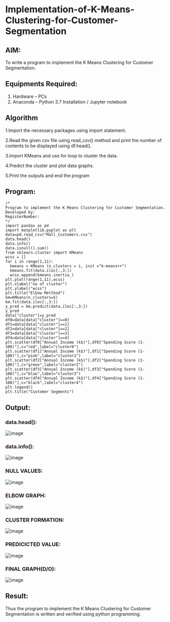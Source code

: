 # Implementation-of-K-Means-Clustering-for-Customer-Segmentation

## AIM:
To write a program to implement the K Means Clustering for Customer Segmentation.

## Equipments Required:
1. Hardware – PCs
2. Anaconda – Python 3.7 Installation / Jupyter notebook

## Algorithm
1.Import the necessary packages using import statement.

2.Read the given csv file using read_csv() method and print the number of contents to be displayed using df.head().

3.Import KMeans and use for loop to cluster the data.

4.Predict the cluster and plot data graphs.

5.Print the outputs and end the program

## Program:
```
/*
Program to implement the K Means Clustering for Customer Segmentation.
Developed by: 
RegisterNumber:  
*/
import pandas as pd
import matplotlib.pyplot as plt
data=pd.read_csv("Mall_Customers.csv")
data.head()
data.info()
data.isnull().sum()
from sklearn.cluster import KMeans
wcss = []
for i in range(1,11):
  kmeans = KMeans (n_clusters = i, init ="k-means++")
  kmeans.fit(data.iloc[:,3:])
  wcss.append(kmeans.inertia_)
plt.plot(range(1,11),wcss)
plt.xlabel("no of cluster")
plt.ylabel("wcss")
plt.title("Elbow Metthod")
km=KMeans(n_clusters=5)
km.fit(data.iloc[:,3:])
y_pred = km.predict(data.iloc[:,3:])
y_pred
data["cluster"]=y_pred
df0=data[data["cluster"]==0]
df1=data[data["cluster"]==1]
df2=data[data["cluster"]==2]
df3=data[data["cluster"]==3]
df4=data[data["cluster"]==4]
plt.scatter(df0["Annual Income (k$)"],df0["Spending Score (1-100)"],c="red",label="cluster0")
plt.scatter(df1["Annual Income (k$)"],df1["Spending Score (1-100)"],c="pink",label="cluster1")
plt.scatter(df2["Annual Income (k$)"],df2["Spending Score (1-100)"],c="green",label="cluster2")
plt.scatter(df3["Annual Income (k$)"],df3["Spending Score (1-100)"],c="blue",label="cluster3")
plt.scatter(df4["Annual Income (k$)"],df4["Spending Score (1-100)"],c="black",label="cluster4")
plt.legend()
plt.title("Customer Segments")
```
## Output:
### data.head():

![image](https://github.com/Darkwebnew/Implementation-of-K-Means-Clustering-for-Customer-Segmentation/assets/143114486/ca7a651e-b645-4088-9d99-c1b005d4ad7c)

### data.info():

![image](https://github.com/Darkwebnew/Implementation-of-K-Means-Clustering-for-Customer-Segmentation/assets/143114486/248de517-3a28-4c7d-8b30-b4bb206939a0)

### NULL VALUES:

![image](https://github.com/Darkwebnew/Implementation-of-K-Means-Clustering-for-Customer-Segmentation/assets/143114486/8645b314-2cda-469c-8531-683ce581f108)

### ELBOW GRAPH:

![image](https://github.com/Darkwebnew/Implementation-of-K-Means-Clustering-for-Customer-Segmentation/assets/143114486/91b79a9d-aadb-4541-ab2e-369fd19a3236)

### CLUSTER FORMATION:

![image](https://github.com/Darkwebnew/Implementation-of-K-Means-Clustering-for-Customer-Segmentation/assets/143114486/9cf0f18c-7ef7-4899-9be1-5be3603b8903)

### PREDICICTED VALUE:

![image](https://github.com/Darkwebnew/Implementation-of-K-Means-Clustering-for-Customer-Segmentation/assets/143114486/18f578dc-e981-489e-963b-1e55407fe454)

### FINAL GRAPH(D/O):

![image](https://github.com/Darkwebnew/Implementation-of-K-Means-Clustering-for-Customer-Segmentation/assets/143114486/6159ec39-4842-456b-af2b-7f4bc043928f)

## Result:
Thus the program to implement the K Means Clustering for Customer Segmentation is written and verified using python programming.
